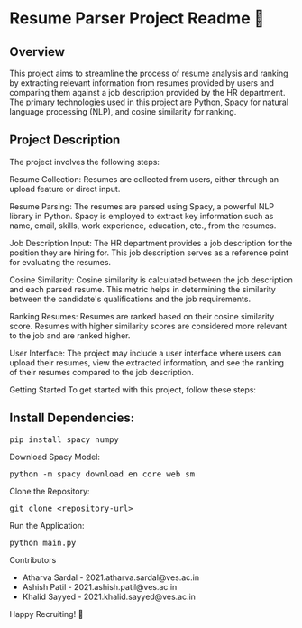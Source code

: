 
<h1><strong>Resume Parser Project Readme 📄</strong></h1>

<h2>Overview</h2>
This project aims to streamline the process of resume analysis and ranking by extracting relevant information from resumes provided by users and comparing them against a job description provided by the HR department. The primary technologies used in this project are Python, Spacy for natural language processing (NLP), and cosine similarity for ranking.

<h2>Project Description</h2>
The project involves the following steps:

Resume Collection: Resumes are collected from users, either through an upload feature or direct input.

Resume Parsing: The resumes are parsed using Spacy, a powerful NLP library in Python. Spacy is employed to extract key information such as name, email, skills, work experience, education, etc., from the resumes.

Job Description Input: The HR department provides a job description for the position they are hiring for. This job description serves as a reference point for evaluating the resumes.

Cosine Similarity: Cosine similarity is calculated between the job description and each parsed resume. This metric helps in determining the similarity between the candidate's qualifications and the job requirements.

Ranking Resumes: Resumes are ranked based on their cosine similarity score. Resumes with higher similarity scores are considered more relevant to the job and are ranked higher.

User Interface: The project may include a user interface where users can upload their resumes, view the extracted information, and see the ranking of their resumes compared to the job description.

Getting Started
To get started with this project, follow these steps:

<div>
    <h2>Install Dependencies:</h2>
    <pre>pip install spacy numpy</pre>
</div>

<div>
    <p>Download Spacy Model:</p>
    <pre>python -m spacy download en_core_web_sm</pre>
</div>

<div>
    <p>Clone the Repository:</p>
    <pre>git clone &lt;repository-url&gt;</pre>
</div>

<div>
    <p>Run the Application:</p>
    <pre>python main.py</pre>
</div>

Contributors
<ul>
  <li>Atharva Sardal - 2021.atharva.sardal@ves.ac.in</li>
  <li>Ashish Patil - 2021.ashish.patil@ves.ac.in</li>
  <li>Khalid Sayyed - 2021.khalid.sayyed@ves.ac.in</li>
</ul>

 Happy Recruiting! 🚀
